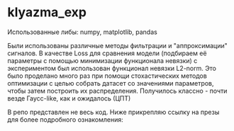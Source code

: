 # klyazma_exp

Использованные либы: numpy, matplotlib, pandas

Были использованы различные методы фильтрации и "аппроксимации" сигналов.
В качестве Loss для сравнения модели (подбираем её параметры с помощью минимизации функционала невязки) с экспериментом был использован функционал невязки L2-norm.
Это было проделано много раз при помощи стохастических методов оптимизации с целью собрать датасет со значениями параметров, чтобы затем построить их распределения.
Получилось классно - почти везде Гаусс-like, как и ожидалось (ЦПТ)

В репо представлен не весь код. Ниже прикрепляю ссылку на презы для более подробного ознакомления:
